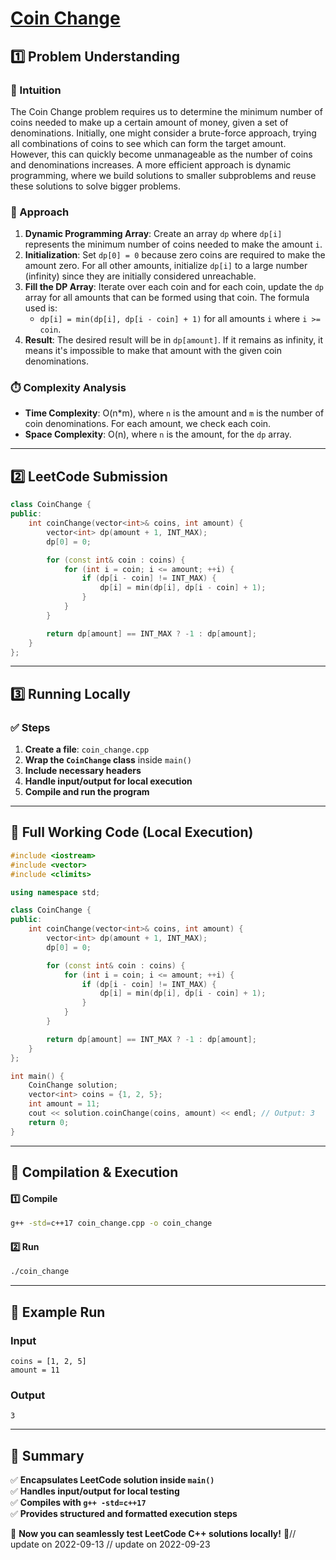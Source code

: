 # **[Coin Change](https://leetcode.com/problems/coin-change/description/)**  

## **1️⃣ Problem Understanding**  
### **📌 Intuition**  
The Coin Change problem requires us to determine the minimum number of coins needed to make up a certain amount of money, given a set of denominations. Initially, one might consider a brute-force approach, trying all combinations of coins to see which can form the target amount. However, this can quickly become unmanageable as the number of coins and denominations increases. A more efficient approach is dynamic programming, where we build solutions to smaller subproblems and reuse these solutions to solve bigger problems.

### **🚀 Approach**  
1. **Dynamic Programming Array**: Create an array `dp` where `dp[i]` represents the minimum number of coins needed to make the amount `i`.
2. **Initialization**: Set `dp[0] = 0` because zero coins are required to make the amount zero. For all other amounts, initialize `dp[i]` to a large number (infinity) since they are initially considered unreachable.
3. **Fill the DP Array**: Iterate over each coin and for each coin, update the `dp` array for all amounts that can be formed using that coin. The formula used is:
   - `dp[i] = min(dp[i], dp[i - coin] + 1)` for all amounts `i` where `i >= coin`.
4. **Result**: The desired result will be in `dp[amount]`. If it remains as infinity, it means it's impossible to make that amount with the given coin denominations.

### **⏱️ Complexity Analysis**  
- **Time Complexity**: O(n*m), where `n` is the amount and `m` is the number of coin denominations. For each amount, we check each coin.
- **Space Complexity**: O(n), where `n` is the amount, for the `dp` array.

---  

## **2️⃣ LeetCode Submission**  
```cpp
class CoinChange {
public:
    int coinChange(vector<int>& coins, int amount) {
        vector<int> dp(amount + 1, INT_MAX);
        dp[0] = 0;

        for (const int& coin : coins) {
            for (int i = coin; i <= amount; ++i) {
                if (dp[i - coin] != INT_MAX) {
                    dp[i] = min(dp[i], dp[i - coin] + 1);
                }
            }
        }

        return dp[amount] == INT_MAX ? -1 : dp[amount];
    }
};
```  

---  

## **3️⃣ Running Locally**  
### **✅ Steps**  
1. **Create a file**: `coin_change.cpp`  
2. **Wrap the `CoinChange` class** inside `main()`  
3. **Include necessary headers**  
4. **Handle input/output for local execution**  
5. **Compile and run the program**  

---  

## **📝 Full Working Code (Local Execution)**  
```cpp
#include <iostream>
#include <vector>
#include <climits>

using namespace std;

class CoinChange {
public:
    int coinChange(vector<int>& coins, int amount) {
        vector<int> dp(amount + 1, INT_MAX);
        dp[0] = 0;

        for (const int& coin : coins) {
            for (int i = coin; i <= amount; ++i) {
                if (dp[i - coin] != INT_MAX) {
                    dp[i] = min(dp[i], dp[i - coin] + 1);
                }
            }
        }

        return dp[amount] == INT_MAX ? -1 : dp[amount];
    }
};

int main() {
    CoinChange solution;
    vector<int> coins = {1, 2, 5};
    int amount = 11;
    cout << solution.coinChange(coins, amount) << endl; // Output: 3
    return 0;
}
```  

---  

## **🔧 Compilation & Execution**  
#### **1️⃣ Compile**  
```bash
g++ -std=c++17 coin_change.cpp -o coin_change
```  

#### **2️⃣ Run**  
```bash
./coin_change
```  

---  

## **🎯 Example Run**  
### **Input**  
```
coins = [1, 2, 5]
amount = 11
```  
### **Output**  
```
3
```  

---  

## **📌 Summary**  
✅ **Encapsulates LeetCode solution inside `main()`**  
✅ **Handles input/output for local testing**  
✅ **Compiles with `g++ -std=c++17`**  
✅ **Provides structured and formatted execution steps**  

🚀 **Now you can seamlessly test LeetCode C++ solutions locally!** 🚀// update on 2022-09-13
// update on 2022-09-23
